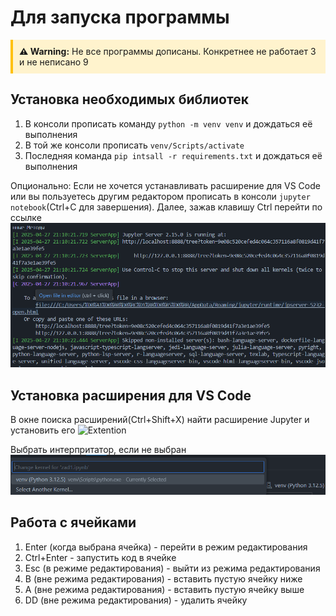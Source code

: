# Для запуска программы

<div style="background-color: #fff3cd; padding: 10px; border-left: 4px solid #ffc107; margin-bottom: 20px;">
<strong>⚠️ Warning:</strong> Не все программы дописаны. Конкретнее не работает 3 и не неписано 9
</div>

## Установка необходимых библиотек

1) В консоли прописать команду `python -m venv venv` и дождаться её выполнения
2) В той же консоли прописать `venv/Scripts/activate`
3) Последняя команда `pip intsall -r requirements.txt` и дождаться её выполнения 

Опционально: Если не хочется устанавливать расширение для VS Code или вы пользуетесь другим редактором
прописать в консоли `jupyter notebook`(Ctrl+C для завершения). Далее, зажав клавишу Ctrl перейти по ссылке
![Jupyter Notebook](img/jupyter_notebook.png)

## Установка расширения для VS Code

В окне поиска расширений(Ctrl+Shift+X) найти расширение Jupyter и установить его
![Extention](img/vscode_extantion.png)

Выбрать интерпритатор, если не выбран
![Interpreter](img/select_inter.png)


## Работа с ячейками 

1) Enter (когда выбрана ячейка) - перейти в режим редактирования
2) Ctrl+Enter - запустить код в ячейке
3) Esc (в режиме редактирования) - выйти из режима редактирования
4) В (вне режима редактирования) - вставить пустую ячейку ниже
5) А (вне режима редактирования) - вставить пустую ячейку выше
6) DD (вне режима редактирования) - удалить ячейку